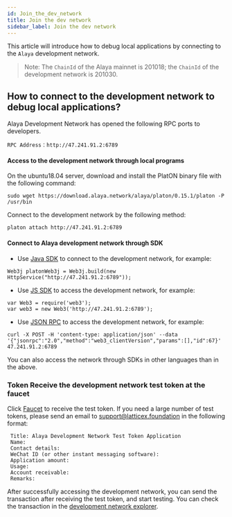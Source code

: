 ```yaml
---
id: Join_the_dev_network
title: Join the dev network
sidebar_label: Join the dev network
---
```



This article will introduce how to debug local applications by connecting to the `Alaya` development network. 

> Note: The `ChainId` of the Alaya mainnet is 201018; the `ChainId` of the development network is 201030. 

## How to connect to the development network to debug local applications? 

Alaya Development Network has opened the following RPC ports to developers.

```
RPC Address：http://47.241.91.2:6789
```

#### Access to the development network through local programs

On the ubuntu18.04 server, download and install the PlatON binary file with the following command:

```
sudo wget https://download.alaya.network/alaya/platon/0.15.1/platon -P /usr/bin    
```

Connect to the development network by the following method:

```
platon attach http://47.241.91.2:6789
```

#### Connect to Alaya development network through SDK

- Use [Java SDK](/alaya-devdocs/zh-CN/Java_SDK) to connect to the development network, for example:

```
Web3j platonWeb3j = Web3j.build(new HttpService("http://47.241.91.2:6789"));
```

- Use [JS SDK](/alaya-devdocs/zh-CN/JS_SDK) to access the development network, for example:

```
var Web3 = require('web3');
var web3 = new Web3('http://47.241.91.2:6789');
```

- Use [JSON RPC](/alaya-devdocs/zh-CN/Json_Rpc) to access the development network, for example: 

```
curl -X POST -H 'content-type: application/json' --data '{"jsonrpc":"2.0","method":"web3_clientVersion","params":[],"id":67}' 47.241.91.2:6789
```

You can also access the network through SDKs in other languages than in the above. 

### Token Receive the development network test token at the faucet

Click [Faucet](https://faucet.alaya.network/faucet/?id=f93426c0887f11eb83b900163e06151c) to receive the test token. If you need a large number of test tokens, please send an email to support@latticex.foundation in the following format: 

```
 Title: Alaya Development Network Test Token Application
 Name:
 Contact details:
 WeChat ID (or other instant messaging software):
 Application amount:
 Usage:
 Account receivable:
 Remarks: 
```

After successfully accessing the development network, you can send the transaction after receiving the test token, and start testing. You can check the transaction in the [development network explorer](https://devnetscan.alaya.network).
